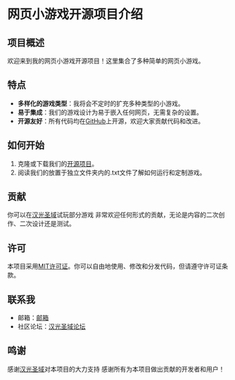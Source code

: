 # 网页小游戏开源项目介绍

## 项目概述
欢迎来到我的网页小游戏开源项目！这里集合了多种简单的网页小游戏。

## 特点
- **多样化的游戏类型**：我将会不定时的扩充多种类型的小游戏。
- **易于集成**：我们的游戏设计为易于嵌入任何网页，无需复杂的设置。
- **开源友好**：所有代码均在[GitHub](https://github.com/ElriraXX/Web_Games)上开源，欢迎大家贡献代码和改进。


## 如何开始
1. 克隆或下载我们的[开源项目](https://github.com/ElriraXX/Web_Games)。
2. 阅读我们的放置于独立文件夹内的.txt文件了解如何运行和定制游戏。

## 贡献
你可以在[汉光圣域](https://www.mchgsy.top/)试玩部分游戏
非常欢迎任何形式的贡献，无论是内容的二次创作、二次设计还是测试。

## 许可
本项目采用[MIT许可证](https://github.com/ElriraXX/Web_Games/blob/master/LICENSE)。你可以自由地使用、修改和分发代码，但请遵守许可证条款。

## 联系我
- 邮箱：[邮箱](kaztso@qq.com)
- 社区论坛：[汉光圣域论坛](https://blog.mchgsy.top/)

## 鸣谢
感谢[汉光圣域](https://www.mchgsy.top/)对本项目的大力支持
感谢所有为本项目做出贡献的开发者和用户！

